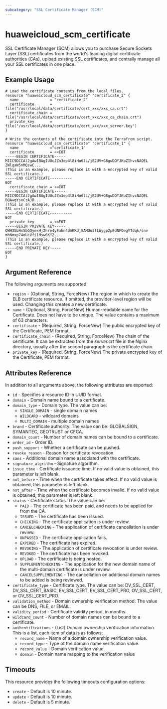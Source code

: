 ```yaml
---
subcategory: "SSL Certificate Manager (SCM)"
---
```


# huaweicloud\_scm\_certificate

SSL Certificate Manager (SCM) allows you to purchase Secure Sockets Layer (SSL) certificates from 
the world's leading digital certificate authorities (CAs), upload existing SSL certificates, and 
centrally manage all your SSL certificates in one place.

## Example Usage

```hcl
# Load the certificate contents from the local files.
resource "huaweicloud_scm_certificate" "certificate_2" {
  name              = "certificate_2"
  certificate       = file("/usr/local/data/certificate/cert_xxx/xxx_ca.crt")
  certificate_chain = file("/usr/local/data/certificate/cert_xxx/xxx_ca_chain.crt")
  private_key       = file("/usr/local/data/certificate/cert_xxx/xxx_server.key")
}

# Write the contents of the certificate into the Terrafrom script.
resource "huaweicloud_scm_certificate" "certificate_1" {
  name              ="certificate_1"
  certificate       = <<EOT
-----BEGIN CERTIFICATE-----
MIIC9DCCAl2gAwIBAgIUUcJZn3ep4l8iHu6lL/jE2UV+G8gwDQYJKoZIhvcNAQEL
ZWlqaW5nMQswC...
(This is an example, please replace it with a encrypted key of valid SSL certificate.) 
-----END CERTIFICATE----------
EOT
  certificate_chain = <<EOT
-----BEGIN CERTIFICATE-----
MIIC9DCCAl2gAwIBAgIUUcJZn3ep4l8iHu6lL/jE2UV+G8gwDQYJKoZIhvcNAQEL
BQAwgYsxCzAJB...
(This is an example, please replace it with a encrypted key of valid SSL certificate.) 
-----END CERTIFICATE----------
EOT
  private_key       = <<EOT
-----BEGIN PRIVATE KEY-----
QWH3GbHx5bGQyexHj2hre4yEahn4dAKKdjSAMUuSfLWygp2pEdNFOegYTdqk/snv
mhNmxp74oUcVfi1Msw6KY2...
(This is an example, please replace it with a encrypted key of valid SSL certificate.) 
-----END PRIVATE KEY-----
EOT
}
```

## Argument Reference

The following arguments are supported:

* `region` - (Optional, String, ForceNew) The region in which to create the ELB certificate resource.
    If omitted, the provider-level region will be used.
    Changing this creates a new certificate.
* `name` - (Optional, String, ForceNew) Human-readable name for the Certificate. 
    Does not have to be unique. The value contains a maximum of 63 characters.
* `certificate` - (Required, String, ForceNew) The public encrypted key of the Certificate, PEM format.
* `certificate_chain` - (Required, String, ForceNew) The chain of the certificate. 
    It can be extracted from the _server.crt_ file in the Nginx directory, 
    usually after the second paragraph is the certificate chain.
* `private_key` - (Required, String, ForceNew) The private encrypted key of the Certificate, PEM format.


## Attributes Reference

In addition to all arguments above, the following attributes are exported:

* `id` - Specifies a resource ID in UUID format.
* `domain` - Domain name bound to a certificate.
* `domain_type` - Domain type. The value can be:
    * `SINGLE_DOMAIN` - single domain names
    * `WILDCARD` - wildcard domains
    * `MULTI_DOMAIN` - multiple domain names
* `brand` - Certificate authority. The value can be: GLOBALSIGN, SYMANTEC, GEOTRUST or CFCA.
* `domain_count` - Number of domain names can be bound to a certificate.
* `order_id` - Order ID.
* `push_support` - Whether a certificate can be pushed.
* `revoke_reason` - Reason for certificate revocation.
* `sans` - Additional domain name associated with the certificate.
* `signature_algrithm` - Signature algorithm.
* `issue_time` - Certificate issuance time. If no valid value is obtained, this parameter is left blank.
* `not_before` - Time when the certificate takes effect. If no valid value is obtained, this parameter is left blank.
* `not_after` - Time when the certificate becomes invalid. If no valid value is obtained, this parameter is left blank.
* `status` - Certificate status. The value can be:
    * `PAID` - The certificate has been paid, and needs to be applied for from the CA.
    * `ISSUED` - The certificate has been issued.
    * `CHECKING` - The certificate application is under review.
    * `CANCELCHECKING` - The application of certificate cancellation is under review.
    * `UNPASSED` - The certificate application fails.
    * `EXPIRED` - The certificate has expired.
    * `REVOKING` - The application of certificate revocation is under review.
    * `REVOKED` - The certificate has been revoked.
    * `UPLOAD` - The certificate is being hosted.
    * `SUPPLEMENTCHECKING` - The application for the new domain name of the multi-domain certificate is under review.
    * `CANCELSUPPLEMENTING` - The cancellation on additional domain names to be added is being reviewed.
* `certificate_type` - Certificate type. The value can be: DV_SSL_CERT, DV_SSL_CERT_BASIC, EV_SSL_CERT, 
    EV_SSL_CERT_PRO, OV_SSL_CERT, or OV_SSL_CERT_PRO.
* `validation_method` - Domain ownership verification method. The value can be DNS, FILE, or EMAIL.
* `validity_period` - Certificate validity period, in months.
* `wildcard_count` - Number of domain names can be bound to a certificate.
* `authentifications` - (List) Domain ownership verification information.
    This is a list, each item of data is as follows:
    * `record_name` - Name of a domain ownership verification value.
    * `record_type` - Type of the domain name verification value.
    * `record_value` - Domain verification value.
    * `domain` - Domain name mapping to the verification value

## Timeouts
This resource provides the following timeouts configuration options:
- `create` - Default is 10 minute.
- `update` - Default is 10 minute.
- `delete` - Default is 5 minute.

